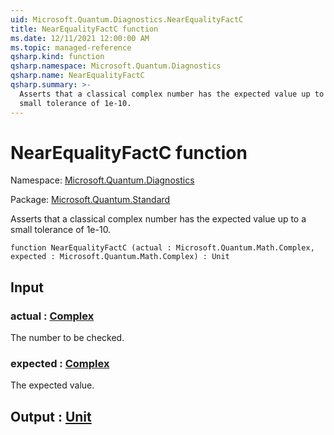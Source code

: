 ```yaml
---
uid: Microsoft.Quantum.Diagnostics.NearEqualityFactC
title: NearEqualityFactC function
ms.date: 12/11/2021 12:00:00 AM
ms.topic: managed-reference
qsharp.kind: function
qsharp.namespace: Microsoft.Quantum.Diagnostics
qsharp.name: NearEqualityFactC
qsharp.summary: >-
  Asserts that a classical complex number has the expected value up to a
  small tolerance of 1e-10.
---
```


# NearEqualityFactC function

Namespace: [Microsoft.Quantum.Diagnostics](xref:Microsoft.Quantum.Diagnostics)

Package: [Microsoft.Quantum.Standard](https://nuget.org/packages/Microsoft.Quantum.Standard)


Asserts that a classical complex number has the expected value up to asmall tolerance of 1e-10.

```qsharp
function NearEqualityFactC (actual : Microsoft.Quantum.Math.Complex, expected : Microsoft.Quantum.Math.Complex) : Unit
```


## Input

### actual : [Complex](xref:Microsoft.Quantum.Math.Complex)

The number to be checked.


### expected : [Complex](xref:Microsoft.Quantum.Math.Complex)

The expected value.



## Output : [Unit](xref:microsoft.quantum.qsharp.valueliterals#unit-literal)

